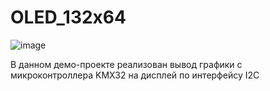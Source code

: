 # OLED_132x64
![image](https://github.com/Zamtaradze/OLED_132x64/assets/82896995/12959eb9-f37a-46a7-b5a3-96bfe0994372)

В данном демо-проекте реализован вывод графики с микроконтроллера KMX32 на дисплей по интерфейсу I2C
